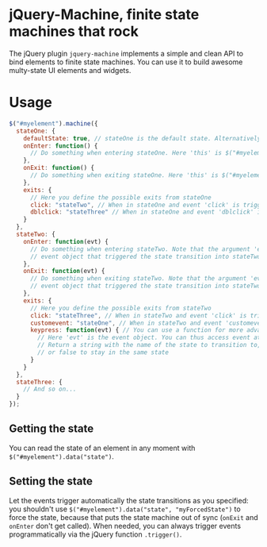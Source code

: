 jQuery-Machine, finite state machines that rock
===============================================

The jQuery plugin `jquery-machine` implements a simple and clean API to bind elements to finite state machines. You can use it to build awesome multy-state UI elements and widgets.


Usage
=====

```javascript
$("#myelement").machine({
  stateOne: {
    defaultState: true, // stateOne is the default state. Alternatively, just call the default state "defaultState"
    onEnter: function() {
      // Do something when entering stateOne. Here 'this' is $("#myelement")
    },
    onExit: function() {
      // Do something when exiting stateOne. Here 'this' is $("#myelement")
    },
    exits: {
      // Here you define the possible exits from stateOne
      click: "stateTwo", // When in stateOne and event 'click' is triggered, state transitions to stateTwo
      dblclick: "stateThree" // When in stateOne and event 'dblclick' is triggered, state transitions to stateThree
    }
  },
  stateTwo: {
    onEnter: function(evt) {
      // Do something when entering stateTwo. Note that the argument 'evt' is the
      // event object that triggered the state transition into stateTwo
    },
    onExit: function(evt) {
      // Do something when exiting stateTwo. Note that the argument 'evt' is the
      // event object that triggered the state transition into stateTwo
    },
    exits: {
      // Here you define the possible exits from stateTwo
      click: "stateThree", // When in stateTwo and event 'click' is triggered, state transitions to stateThree
      customevent: "stateOne", // When in stateTwo and event 'customevent' is triggered, go back to stateOne
      keypress: function(evt) { // You can use a function for more advanced exit conditions
        // Here 'evt' is the event object. You can thus access event attributes like keyCode, which, etc.
        // Return a string with the name of the state to transition to,
        // or false to stay in the same state
      }
    }
  },
  stateThree: {
    // And so on...
  }
});
```

Getting the state
-----------------

You can read the state of an element in any moment with `$("#myelement").data("state")`.

Setting the state
-----------------

Let the events trigger automatically the state transitions as you specified: you shouldn't use `$("#myelement").data("state", "myForcedState")` to force the state, because that puts the state machine out of sync (`onExit` and `onEnter` don't get called). When needed, you can always trigger events programmatically via the jQuery function `.trigger()`.